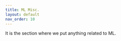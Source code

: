 ```yaml
---
title: ML Misc.
layout: default
nav_order: 10
---
```


It is the section where we put anything related to ML.
